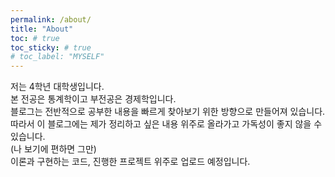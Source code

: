 ```yaml
---
permalink: /about/
title: "About"
toc: # true
toc_sticky: # true
# toc_label: "MYSELF"
---
```


저는 4학년 대학생입니다.<br>
본 전공은 통계학이고 부전공은 경제학입니다.<br>
블로그는 전반적으로 공부한 내용을 빠르게 찾아보기 위한 방향으로 만들어져 있습니다.<br>
따라서 이 블로그에는 제가 정리하고 싶은 내용 위주로 올라가고 가독성이 좋지 않을 수 있습니다.<br>
(나 보기에 편하면 그만)<br>
이론과 구현하는 코드, 진행한 프로젝트 위주로 업로드 예정입니다.